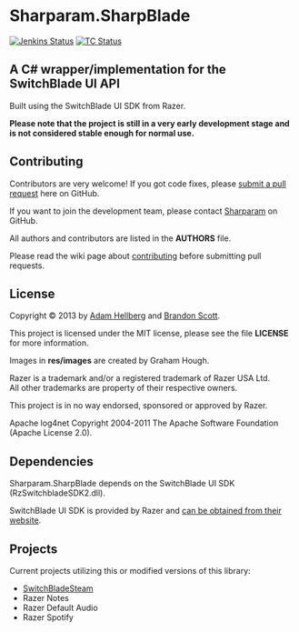 Sharparam.SharpBlade
====================

[![Jenkins Status](http://ci.sharpblade.net/buildStatus/icon?job=SharpBlade)](http://ci.sharpblade.net/job/SharpBlade/)
[![TC Status](http://tc.sharpblade.net/app/rest/builds/buildType:%28id:sharpblade_MainBuild%29/statusIcon)](http://tc.sharpblade.net/viewType.html?buildTypeId=sharpblade_MainBuild&guest=1)

A C# wrapper/implementation for the SwitchBlade UI API
------------------------------------------------------

Built using the SwitchBlade UI SDK from Razer.

**Please note that the project is still in a very early development stage and is not considered stable enough for normal use.**

Contributing
------------

Contributors are very welcome! If you got code fixes, please [submit a pull request][newpull] here on GitHub.

If you want to join the development team, please contact [Sharparam][sharp] on GitHub.

All authors and contributors are listed in the **AUTHORS** file.

Please read the wiki page about [contributing][contrib] before submitting pull requests.

License
-------

Copyright &copy; 2013 by [Adam Hellberg][sharp] and [Brandon Scott][bs].

This project is licensed under the MIT license, please see the file **LICENSE** for more information.

Images in **res/images** are created by Graham Hough.

Razer is a trademark and/or a registered trademark of Razer USA Ltd.  
All other trademarks are property of their respective owners.

This project is in no way endorsed, sponsored or approved by Razer.

Apache log4net Copyright 2004-2011 The Apache Software Foundation (Apache License 2.0).

Dependencies
------------

Sharparam.SharpBlade depends on the SwitchBlade UI SDK (RzSwitchbladeSDK2.dll).

SwitchBlade UI SDK is provided by Razer and [can be obtained from their website][rzdev].

Projects
--------

Current projects utilizing this or modified versions of this library:

 * [SwitchBladeSteam][sbs]
 * Razer Notes
 * Razer Default Audio
 * Razer Spotify

[newpull]: https://github.com/Sharparam/SharpBlade/pull/new/master
[sharp]: https://github.com/Sharparam
[contrib]: https://github.com/Sharparam/SharpBlade/wiki/Contributing
[bs]: https://github.com/brandonscott
[rzdev]: http://www.razerzone.com/switchblade-ui/developers
[sbs]: https://github.com/Sharparam/SwitchBladeSteam
